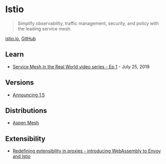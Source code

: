 # Istio

> Simplify observability, traffic management, security, and policy with the leading service mesh.

[istio.io](https://istio.io/), [GitHub](https://github.com/istio/istio)

## Learn

- [Service Mesh in the Real World video series - Ep 1](https://www.youtube.com/watch?v=hjTLSaK4PH8&feature=youtu.be) - July 25, 2019

## Versions

- [Announcing 1.5](https://istio.io/news/releases/1.5.x/announcing-1.5/)

## Distributions

- [Aspen Mesh](https://aspenmesh.io/)

## Extensibility

- [Redefining extensibility in proxies - introducing WebAssembly to Envoy and Istio](https://istio.io/blog/2020/wasm-announce/)
